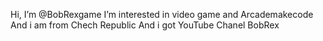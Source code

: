 Hi, I’m @BobRexgame
 I’m interested in video game and Arcademakecode
  And i am from Chech Republic
And i got YouTube Chanel BobRex
